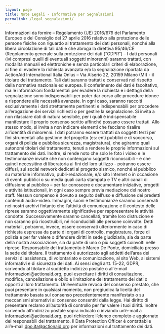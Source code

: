 ```yaml
---
layout: page
title: Note Legali - Informativa per Segnalazioni
permalink: /legal_segnalazioni/
---
```


Informazioni da fornire – Regolamento (UE) 2016/679 del Parlamento Europeo e del Consiglio del 27 aprile 2016 relativo alla protezione delle persone fisiche con riguardo al trattamento dei dati personali, nonché alla libera circolazione di tali dati e che abroga la direttiva 95/46/CE (Regolamento generale sulla protezione dei dati (“GDPR”) –
I dati personali (ivi compresi quelli di eventuali soggetti minorenni) saranno trattati, con modalità manuali ed elettroniche e senza particolari criteri di elaborazione, al fine di evadere la richiesta avanzata e/o la segnalazione riportata da ActionAid International Italia Onlus – Via Alserio 22, 20159 Milano (MI) - il titolare del trattamento. Tali dati saranno trattati e conservati nel rispetto della normativa nazionale ed europea. Il conferimento dei dati è facoltativo, ma le informazioni fondamentali per evadere la richiesta e i dettagli della segnalazione sono indispensabili per poter dar corso alle procedure idonee a rispondere alle necessità avanzate. In ogni caso, saranno raccolti esclusivamente i dati strettamente pertinenti e indispensabili per procedere all’erogazione dei servizi richiesti o per gestire la segnalazione. Si invita a non rilasciare dati di natura sensibile, per i quali è indispensabile manifestare il proprio consenso scritto affinché possano essere trattati. Allo stesso modo, si invita a non indicare elementi che facciano risalire all’identità di minorenni. I dati potranno essere trattati da soggetti terzi per fini strumentali alla gestione del progetto (es: enti pubblici e di soccorso, organi di polizia e pubblica sicurezza, magistratura), che agiranno quali autonomi titolari del trattamento, tenuti a rendere le proprie informazioni sul trattamento dei dati. Inoltre, si rende noto che solo le foto i video e le testimonianze inviate che non contengano soggetti riconoscibili - e che quindi necessitino di liberatoria ai fini del loro utilizzo - potranno essere diffusi, sui social network dedicati al progetto sismico, nonché al pubblico su materiale informativo, publi-redazionale, e/o sito Internet o in occasione di eventi pubblici o su media quali carta stampata e TV e altri canali di diffusione al pubblico – per far conoscere e documentare iniziative, progetti e attività istituzionali, in ogni caso sempre previa mediazione del nostro staff. Nessun compenso è dovuto a seguito dell’uso e diffusione dei predetti contenuti audio-video. Immagini, suoni e testimonianze saranno conservati nei nostri archivi fintanto che l’attività di comunicazione e il contesto delle riprese saranno oggettivamente significative per rappresentare le attività condotte. Successivamente saranno cancellati, tramite loro distruzione e non saranno più ricostruibili, né riconducibili alle persone coinvolte. Detti materiali, potranno, invece, essere conservati ulteriormente in caso di richiesta espressa da parte di organi di controllo, magistratura, forze di polizia e per far valere o difendere diritti in sede giudiziaria, sia da parte della nostra associazione, sia da parte di uno o più soggetti coinvolti nelle riprese. Responsabile del trattamento è Marco De Ponte, domiciliato presso la sede del titolare. Il trattamento è autorizzato agli addetti dell’area dei servizi di assistenza, di volontariato e comunicazione, al sito Web, ai sistemi informativi e di sicurezza dei dati. Ai sensi degli artt. 15-22, GDPR, scrivendo al titolare al suddetto indirizzo postale o all’e-mail informazioni@actionaid.org, puoi esercitare i diritti di consultazione, modifica, cancellazione e oblio e limitazione del trattamento dei dati o opporti al loro trattamento. Un’eventuale revoca del consenso prestato, che puoi presentare in qualsiasi momento, non pregiudica la liceità del trattamento basata sul consenso precedentemente manifestato o su meccanismi alternativi al consenso consentiti dalla legge. Hai diritto di presentare reclamo all’autorità di controllo per far valere i tuoi diritti. Inoltre scrivendo all’indirizzo postale sopra indicato o inviando un’e-mail a informazioni@actionaid.org, puoi richiedere l’elenco completo e aggiornato dei responsabili del trattamento. Il Data Protection Officer è contattabile all’e-mail dpo.ita@actionaid.org per informazioni sul trattamento dei dati.
